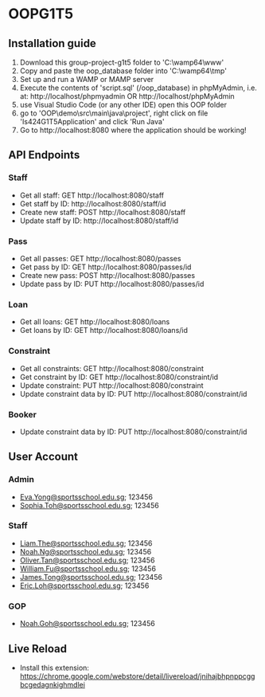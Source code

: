 # OOPG1T5
## Installation guide
1. Download this group-project-g1t5 folder to 'C:\wamp64\www'
2. Copy and paste the oop_database folder into 'C:\wamp64\tmp'
3. Set up and run a WAMP or MAMP server
4. Execute the contents of 'script.sql' (/oop_database) in phpMyAdmin, i.e. at:
    http://localhost/phpmyadmin OR http://localhost/phpMyAdmin
5. use Visual Studio Code (or any other IDE) open this OOP folder
6. go to 'OOP\demo\src\main\java\project', right click on file 'Is424G1T5Application' and click 'Run Java'
7. Go to http://localhost:8080 where the application should be working!

## API Endpoints
### Staff 
- Get all staff: GET http://localhost:8080/staff
- Get staff by ID: http://localhost:8080/staff/id
- Create new staff: POST http://localhost:8080/staff
- Update staff by ID: http://localhost:8080/staff/id
### Pass
- Get all passes: GET http://localhost:8080/passes
- Get pass by ID: GET http://localhost:8080/passes/id
- Create new pass: POST http://localhost:8080/passes
- Update pass by ID: PUT http://localhost:8080/passes/id
### Loan
- Get all loans: GET http://localhost:8080/loans
- Get loans by ID: GET http://localhost:8080/loans/id
### Constraint
- Get all constraints: GET http://localhost:8080/constraint
- Get constraint by ID: GET http://localhost:8080/constraint/id
- Update constraint: PUT http://localhost:8080/constraint
- Update constraint data by ID: PUT http://localhost:8080/constraint/id
### Booker
- Update constraint data by ID: PUT http://localhost:8080/constraint/id

## User Account
### Admin
- Eva.Yong@sportsschool.edu.sg; 123456
- Sophia.Toh@sportsschool.edu.sg; 123456
### Staff
- Liam.The@sportsschool.edu.sg; 123456
- Noah.Ng@sportsschool.edu.sg; 123456
- Oliver.Tan@sportsschool.edu.sg; 123456
- William.Fu@sportsschool.edu.sg; 123456
- James.Tong@sportsschool.edu.sg; 123456
- Eric.Loh@sportsschool.edu.sg; 123456
### GOP
- Noah.Goh@sportsschool.edu.sg; 123456

## Live Reload
- Install this extension: https://chrome.google.com/webstore/detail/livereload/jnihajbhpnppcggbcgedagnkighmdlei